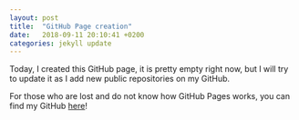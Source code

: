 ```yaml
---
layout: post
title:  "GitHub Page creation"
date:   2018-09-11 20:10:41 +0200
categories: jekyll update
---
```

Today, I created this GitHub page, it is pretty empty right now, but I will try to update it as I add new public repositories on my GitHub.

For those who are lost and do not know how GitHub Pages works, you can find my GitHub [here][my-github]!

[my-github]: https://github.com/Smlep
